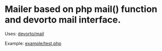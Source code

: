 # Mailer based on php mail() function and devorto mail interface.
Uses: [devorto/mail](https://github.com/devorto/mail)

Example: [example/test.php](example/test.php) 
